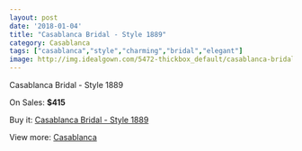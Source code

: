 ```yaml
---
layout: post
date: '2018-01-04'
title: "Casablanca Bridal - Style 1889"
category: Casablanca
tags: ["casablanca","style","charming","bridal","elegant"]
image: http://img.idealgown.com/5472-thickbox_default/casablanca-bridal-style-1889.jpg
---
```

Casablanca Bridal - Style 1889

On Sales: **$415**
<a href="https://www.idealgown.com/en/casablanca/2407-casablanca-bridal-style-1889.html"><amp-img layout="responsive" width="600" height="600" src="//img.idealgown.com/5472-thickbox_default/casablanca-bridal-style-1889.jpg" alt="Casablanca Bridal - Style 1889 0" /></a>
<a href="https://www.idealgown.com/en/casablanca/2407-casablanca-bridal-style-1889.html"><amp-img layout="responsive" width="600" height="600" src="//img.idealgown.com/5474-thickbox_default/casablanca-bridal-style-1889.jpg" alt="Casablanca Bridal - Style 1889 1" /></a>
<a href="https://www.idealgown.com/en/casablanca/2407-casablanca-bridal-style-1889.html"><amp-img layout="responsive" width="600" height="600" src="//img.idealgown.com/5473-thickbox_default/casablanca-bridal-style-1889.jpg" alt="Casablanca Bridal - Style 1889 2" /></a>

Buy it: [Casablanca Bridal - Style 1889](https://www.idealgown.com/en/casablanca/2407-casablanca-bridal-style-1889.html "Casablanca Bridal - Style 1889")

View more: [Casablanca](https://www.idealgown.com/en/31-casablanca "Casablanca")
